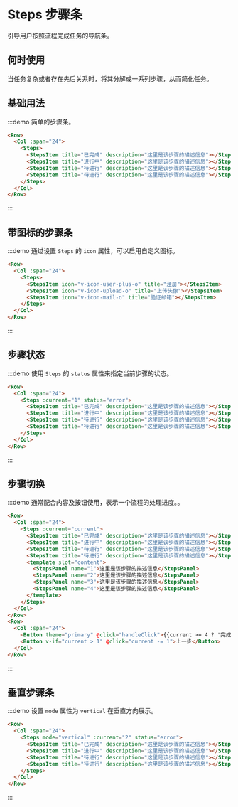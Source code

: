 # Steps 步骤条

引导用户按照流程完成任务的导航条。

## 何时使用

当任务复杂或者存在先后关系时，将其分解成一系列步骤，从而简化任务。

## 基础用法

:::demo 简单的步骤条。

```html
<Row>
  <Col :span="24">
    <Steps>
      <StepsItem title="已完成" description="这里是该步骤的描述信息"></StepsItem>
      <StepsItem title="进行中" description="这里是该步骤的描述信息"></StepsItem>
      <StepsItem title="待进行" description="这里是该步骤的描述信息"></StepsItem>
      <StepsItem title="待进行" description="这里是该步骤的描述信息"></StepsItem>
    </Steps>
  </Col>
</Row>
```
:::

## 带图标的步骤条

:::demo 通过设置 `Steps` 的 `icon` 属性，可以启用自定义图标。

```html
<Row>
  <Col :span="24">
    <Steps>
      <StepsItem icon="v-icon-user-plus-o" title="注册"></StepsItem>
      <StepsItem icon="v-icon-upload-o" title="上传头像"></StepsItem>
      <StepsItem icon="v-icon-mail-o" title="验证邮箱"></StepsItem>
    </Steps>
  </Col>
</Row>
```
:::

## 步骤状态

:::demo 使用 `Steps` 的 `status` 属性来指定当前步骤的状态。

```html
<Row>
  <Col :span="24">
    <Steps :current="1" status="error">
      <StepsItem title="已完成" description="这里是该步骤的描述信息"></StepsItem>
      <StepsItem title="进行中" description="这里是该步骤的描述信息"></StepsItem>
      <StepsItem title="待进行" description="这里是该步骤的描述信息"></StepsItem>
      <StepsItem title="待进行" description="这里是该步骤的描述信息"></StepsItem>
    </Steps>
  </Col>
</Row>
```
:::

## 步骤切换

:::demo 通常配合内容及按钮使用，表示一个流程的处理进度。。

```html
<Row>
  <Col :span="24">
    <Steps :current="current">
      <StepsItem title="已完成" description="这里是该步骤的描述信息"></StepsItem>
      <StepsItem title="进行中" description="这里是该步骤的描述信息"></StepsItem>
      <StepsItem title="待进行" description="这里是该步骤的描述信息"></StepsItem>
      <StepsItem title="待进行" description="这里是该步骤的描述信息"></StepsItem>
      <template slot="content">
        <StepsPanel name="1">这里是该步骤的描述信息</StepsPanel>
        <StepsPanel name="2">这里是该步骤的描述信息</StepsPanel>
        <StepsPanel name="3">这里是该步骤的描述信息</StepsPanel>
        <StepsPanel name="4">这里是该步骤的描述信息</StepsPanel>
      </template>
    </Steps>
  </Col>
</Row>
<Row>
  <Col :span="24">
    <Button theme="primary" @click="handleClick">{{current >= 4 ? '完成' : '下一步'}}</Button>
    <Button v-if="current > 1" @click="current -= 1">上一步</Button>
  </Col>
</Row>
```
:::

## 垂直步骤条

:::demo 设置 `mode` 属性为 `vertical` 在垂直方向展示。

```html
<Row>
  <Col :span="24">
    <Steps mode="vertical" :current="2" status="error">
      <StepsItem title="已完成" description="这里是该步骤的描述信息"></StepsItem>
      <StepsItem title="进行中" description="这里是该步骤的描述信息"></StepsItem>
      <StepsItem title="待进行" description="这里是该步骤的描述信息"></StepsItem>
      <StepsItem title="待进行" description="这里是该步骤的描述信息"></StepsItem>
    </Steps>
  </Col>
</Row>
```
:::

<script>
  import Row from '@/components/row';
  import Col from '@/components/col';
  import Button from '@/components/button';
  import Steps from '@/components/steps';
  import StepsItem from '@/components/steps-item';
  import StepsPanel from '@/components/steps-panel';

  export default {
    components: {
      Row,
      Col,
      Button,
      Steps,
      StepsItem,
      StepsPanel,
    },
    data() {
      return {
        current: 1,
      };
    },
    methods: {
      handleClick() {
        if (this.current < 4) {
          this.current += 1;
        }
      },
    },
  };
</script>